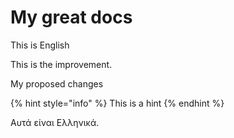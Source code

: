 # My great docs

This is English

This is the improvement.

My proposed changes

{% hint style="info" %}
This is a hint
{% endhint %}

Αυτά είναι Ελληνικά.
